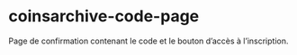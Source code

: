 # coinsarchive-code-page
Page de confirmation contenant le code et le bouton d’accès à l’inscription.  
